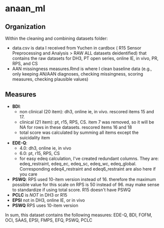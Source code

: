 # anaan_ml

## Organization   
Within the cleaning and combining datasets folder:    
- data.csv is data I received from Yuchen in cardbox (
R15 Sensor Preprocessing and Analysis > RAW ALL datasets deidentified) that contains the raw datasets for DH3, PT open series, online IE, in vivo, PR, RPS, and CS
- AAN missingness measures.Rmd is where I clean baseline data (e.g., only keeping AN/AAN diagnoses, checking missingness, scoring measures, checking plausible values)

## Measures   
- **BDI**:    
  - non clinical (20 item): dh3, online ie, in vivo. rescored items 15 and 17.   
  - clinical (21 item): pt, r15, RPS, CS. item 7 was removed, so it will be NA for rows in these datasets. rescored items 16 and 18   
  - total score was calculated by summing all items except the suicidality item   
- **EDE-Q**:    
  - 4.0: dh3, online ie, in vivo    
  - 6.0: pt, r15, RPS, CS   
  - for easy edeq calculation, I've created redundant columns. They are: edeq_restraint, edeq_ec, edeq_sc, edeq_wc, edeq_global. Corresponding edeq4_restraint and edeq6_restraint are also here if you care    
- **PSWQ**: RPS used 10-item version instead of 16. therefore the maximum possible value for this scale on RPS is 50 instead of 96. may make sense to standardize if using total score. R15 doesn't have PSWQ    
- **PCLC** is *NOT* in DH3 or R15    
- **EPSI** not in DH3, online IE, or in vivo     
- **PSWQ** RPS uses 10-item version

In sum, this dataset contains the following measures: EDE-Q, BDI, FOFM, OCI, SAAS, EPSI, FMPS, EFQ, PSWQ, PCLC   